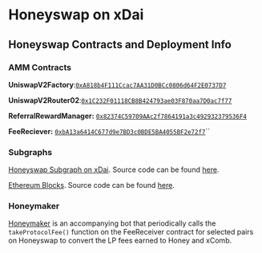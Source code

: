 # Honeyswap on xDai

## Honeyswap Contracts and Deployment Info

### AMM Contracts

**UniswapV2Factory**:[`0xA818b4F111Ccac7AA31D0BCc0806d64F2E0737D7`](https://blockscout.com/poa/xdai/address/0xA818b4F111Ccac7AA31D0BCc0806d64F2E0737D7)

**UniswapV2Router02**:[`0x1C232F01118CB8B424793ae03F870aa7D0ac7f77`](https://blockscout.com/poa/xdai/address/0x1C232F01118CB8B424793ae03F870aa7D0ac7f77)

**ReferralRewardManager:** [`0x82374C59709AAc2f7864191a3c492932379536F4`](https://blockscout.com/poa/xdai/address/0x82374C59709AAc2f7864191a3c492932379536F4/read-contract)

**FeeReciever:** [`0xbA13a6414C677d9e7BD3c0BDE5BA4055BF2e72f7`](https://blockscout.com/xdai/mainnet/address/0xbA13a6414C677d9e7BD3c0BDE5BA4055BF2e72f7/transactions)``

### Subgraphs

[Honeyswap Subgraph on xDai](https://api.thegraph.com/subgraphs/name/1hive/honeyswap-xdai). Source code can be found [here](https://github.com/1Hive/honeyswap-subgraph).

[Ethereum Blocks](https://thegraph.com/explorer/subgraph/1hive/xdai-blocks). Source code can be found [here](https://github.com/1Hive/ethereum-blocks).

### Honeymaker

[Honeymaker](https://github.com/1hive/honeymaker) is an accompanying bot that periodically calls the `takeProtocolFee()` function on the FeeReceiver contract for selected pairs on Honeyswap to convert the LP fees earned to Honey and xComb.
